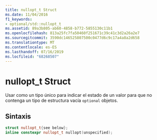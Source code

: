 ```yaml
---
title: nullopt_t Struct
ms.date: 11/04/2016
f1_keywords:
- optional/std::nullopt_t
ms.assetid: 89a3b805-ab60-4858-b772-5855130c11b1
ms.openlocfilehash: 813a25fc7fa50460f251671c39c41c3d2a26a2e7
ms.sourcegitcommit: 3590dc146525807500c0477d6c9c17a4a8a2d658
ms.translationtype: MT
ms.contentlocale: es-ES
ms.lasthandoff: 07/16/2019
ms.locfileid: "68268507"
---
```

# <a name="nulloptt-struct"></a>nullopt_t Struct

Usar como un tipo único para indicar el estado de un valor para que no contenga un tipo de estructura vacía `optional` objetos.

## <a name="syntax"></a>Sintaxis

```cpp
struct nullopt_t{see below};
inline constexpr nullopt_t nullopt(unspecified);
```
